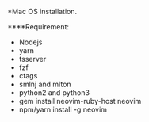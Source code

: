 *Mac OS installation.

****Requirement:

- Nodejs
- yarn
- tsserver
- fzf
- ctags
- smlnj and mlton
- python2 and python3
- gem install neovim-ruby-host neovim
- npm/yarn install -g neovim

